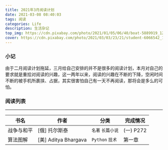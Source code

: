 ```yaml
---
title: 2021年3月阅读计划
date: 2021-03-08 08:40:03
tags: 阅读
categories: Life
description: 生活杂记
top_img: https://cdn.pixabay.com/photo/2021/01/05/06/40/boat-5889919_1280.png
cover: https://cdn.pixabay.com/photo/2021/03/03/23/21/student-6066542_1280.png
---
```

### 小记

由于二月阅读计划拖延，三月给自己安排的并不是很多的阅读计划，本月对自己的要求就是重拾对阅读的兴趣，这一两年以来，阅读的兴趣在不断的下降，空闲时间不断的被手机所裹挟、占据，其实很害怕自己有一天不再阅读，那将会是多么的可怕。

### 阅读列表

---
| 书名 | 作者 |分类 | 完成情况 |
| ---- | ---- | --- | --- |
| 战争与和平 | [俄] 托尔斯泰 | `名著` `长篇小说` |  (一) P272 |
| 算法图解 |  [美] Aditya Bhargava | `Python` `技术` |  第一章 |
